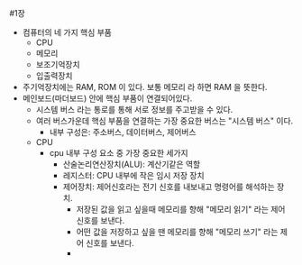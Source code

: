 #1장

- 컴퓨터의 네 가지 핵심 부품
  - CPU
  - 메모리
  - 보조기억장치
  - 입출력장치
- 주기억장치에는 RAM, ROM 이 있다. 보통 메모리 라 하면 RAM 을 뜻한다.
- 메인보드(마더보드) 안에 핵심 부품이 연결되어있다.
  - 시스템 버스 라는 통로를 통해 서로 정보를 주고받을 수 있다.
  - 여러 버스가운데 핵심 부품을 연결하는 가장 중요한 버스는 "시스템 버스" 이다.
    - 내부 구성은: 주소버스, 데이터버스, 제어버스 
  - CPU
    - cpu 내부 구성 요소 중 가장 중요한 세가지
      - 산술논리연산장치(ALU): 계산기같은 역할
      - 레지스터: CPU 내부에 작은 임시 저장 장치
      - 제어장치: 제어신호라는 전기 신호를 내보내고 명령어를 해석하는 장치.
        - 저장된 값을 읽고 싶을때 메모리를 향해 "메모리 읽기" 라는 제어 신호를 보낸다.
        - 어떤 값을 저장하고 싶을 땐 메모리를 향해 "메모리 쓰기" 라는 제어 신호를 보낸다.
        - 
